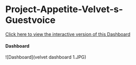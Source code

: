 # Project-Appetite-Velvet-s-Guestvoice

[Click here to view the interactive version of this Dashboard](https://app.powerbi.com/view?r=eyJrIjoiNGY2ZmNiZDUtYmY1NC00ODE3LWI1ODEtNDc0ZGI4MGQ4ZDE3IiwidCI6ImRmODY3OWNkLWE4MGUtNDVkOC05OWFjLWM4M2VkN2ZmOTVhMCJ9)<br>

#### Dashboard
![Dashboard](velvet dashboard 1.JPG)
